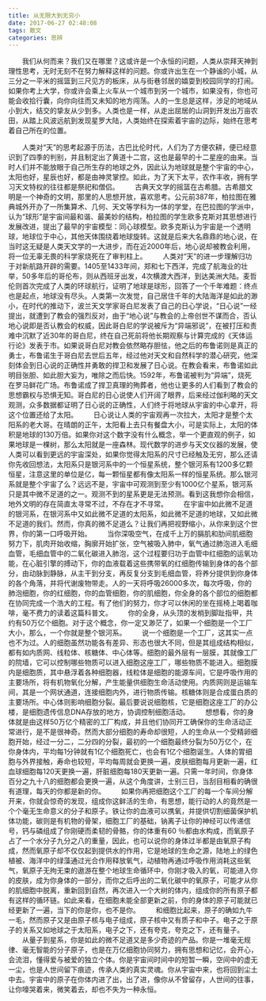 ```yaml
---
title: 从无限大到无穷小
date: 2017-06-27 02:48:08
tags: 散文
categories: 思辨
---
```

&emsp;&emsp;我们从何而来？我们又在哪里？这或许是一个永恒的问题，人类从崇拜天神到理性思考，无时无刻不在努力解释这样的问题。你或许出生在一个静谧的小城，从三分之一平米的摇篮到三尺见方的板床，从与街巷邻居的嬉耍到校园同学的打闹。如果你考上大学，你或许会乘上火车从一个城市到另一个城市，如果没有，你也可能会收拾行囊，向你向往而又未知的地方闯荡。人的一生总是这样，涉足的地域从小到大，结交的挚友从少到多。人类也是一样，从走出屈居的山洞到开发出万亩农田，从踏上风波远航到发现星罗大陆，人类始终在探索着宇宙的边际，始终在思考着自己所在的位置。
<!-- more -->
&emsp;&emsp;人类对“天”的思考起源于历法，古巴比伦时代，人们为了方便农耕，便已经意识到了四季的判别，并且制定出了黄道十二宫，这也是最早的十二星座的由来。当时人们并不能放眼于自己所生存的地球之外，因此认为地球就是整个宇宙的中心，太阳也好，星辰也好，都是由神灵掌控。如此，为了天下太平，农作丰收，拥有学习天文特权的往往都是祭祀和僧侣。
&emsp;&emsp;古典天文学的摇篮在古希腊。古希腊文明是一个神奇的文明，那里的人思想开放，喜欢思考。公元前387年，柏拉图在雅典城外开办了一所集算术、几何、天文等学科为一体的学堂，在巴拉图的学派中，认为“球形”是宇宙间最和谐、最美妙的结构，柏拉图的学生欧多克斯对其思想进行发展改进，提出了最早的宇宙模型：同心球模型。欧多克斯认为宇宙是一个透明球，地球位于中心，其他天体围绕着地球旋转。这就是后来大名鼎鼎的地心说，在当时这无疑是人类天文学的一大进步，而在近2000年后，地心说却被教会利用，将一位无辜无畏的科学家烧死在了审判柱上。
&emsp;&emsp;人类对“天”的进一步理解归功于对新航路开辟的需要。1405至1433年间，郑和七下西洋，完成了航海业的壮举，50多年后的哥伦布，则从西班牙出发，4次横渡大西洋，到达美洲大陆。麦哲伦则首次完成了人类的环球航行，证明了地球是球形，回答了一个千年难题：终点也是起点，地球没有尽头。人类第一次发觉，自己居住千年的大陆海洋是如此的渺小，在时代的推动下，波兰天文学家哥白尼发表了自己的日心学说，“日心说”一经提出，就遭到了教会的强烈反对，由于“地心说”与教会的上帝创世不谋而合，否认地心说即是否认教会的权威，因此哥白尼的学说被斥为“异端邪说”，在被打压和责难中沉默了近30年的哥白尼，终在自己死前将他长期观察与计算完成的《天体运行论》发表于市。如果说哥白尼对教会依然略存胆怯，他之后的布鲁诺则是真正的勇士，布鲁诺生于哥白尼去世后五年，经过他对天文和自然科学的潜心研究，他深刻体会到日心说的正确性并勇敢的捍卫和发展了日心说。在教会看来，布鲁诺如此明目张胆、如此胆大妄为，唯除之而后快。1592年，布鲁诺被判为“异端”，烧死在罗马鲜花广场。布鲁诺成了捍卫真理的殉葬者，他也让更多的人们看到了教会的思想霸权与恐惧无知。哥白尼的日心说使人们开阔了眼界，后来经过伽利略的天文观测，众多数据都证明了日心说的正确性，人们终于将地球从宇宙的中心拿开，将这个位置还给了太阳。
&emsp;&emsp;日心说让人类的宇宙观再一次拉大，太阳才是整个太阳系的老大哥。在晴朗的正午，太阳看上去只有餐盘大小，可是实际上，太阳的体积是地球的130万倍。如果你对这个数字没有什么概念，举一个更直观的例子，如果地球是一棵树，那么太阳就是一座森林。现代数学的进步与天文仪器的发展，使人类可以看到更远的宇宙深处，如果你觉得太阳系的尺寸已经触及无穷，那么还请你先收回想法，太阳系只是银河系中的一个恒星系统，整个银河系有1200多亿颗恒星，注意这里的单位是亿，每一颗恒星都有像太阳系一样的恒星系统。那么银河系就是整个宇宙了么？远远不是，宇宙中可观测到至少有1000亿个星系，银河系只是其中微不足道的之一。观测不到的星系更是无法预测。看到这我想你会相信，地外文明的存在简直太寻常不过，不存在才不寻常。
&emsp;&emsp;在宇宙中如此微不足道的银河系，在银河系中又如此微不足道的太阳系，如此微不足道的地球，又如此微不足道的我们。然而，你真的微不足道么？让我们再把视野缩小，从你来到这个世界，你的第一口呼吸开始。
&emsp;&emsp;当你深吸空气，在成千上万的膈肌和肋间肌细胞努力下，肌肉开始收缩，胸廓开始扩张，空气被吸入肺中，氧气通过肺泡进入毛细血管，毛细血管中的二氧化碳进入肺泡，这个过程要归功于血管中红细胞的运氧功能，在心脏引擎的搏动下，你的血液载着这些携带氧的红细胞传输到身体的各个部分，由动脉到静脉，从主干到分支，再反复分支到毛细血管，将养分提供到你身体的各个角落，并将代谢废物带走。人的一天将呼吸26000多次，每次呼吸，你的肺泡细胞，你的红细胞，你的血管细胞，你的肌细胞，你全身的各个部位的细胞都在协同完成一个浩大的工程。有了他们的努力，你才可以休闲的坐在摇椅上喝着咖啡，毫不费力的读着这篇科普文。
&emsp;&emsp;你的全身，从头顶的发梢到脚趾指甲，共约有50万亿个细胞。对于这个概念，你一定又渺茫了，如果一个细胞是一个工厂大小，那么，一个你就是整个银河系。
&emsp;&emsp;说一个细胞是一个工厂，这其实一点也不为过。人的细胞虽然功能各有差异、形态也很大不同，但是其组成结构相似，都有如内质网、线粒体、核糖体、中心体等。细胞的最外层有一层膜，其就像工厂的院墙，它可以控制哪些物质可以进入细胞这座工厂，哪些物质不能进入。细胞膜内是细胞质，其中悬浮着各种细胞器，线粒体是细胞的能源车间，它是呼吸作用的主要场所，将有机物氧化分解，产生能量供细胞生命活动使用。内质网则是运输车间，其是一个网状通道，连接细胞内外，进行物质传输。核糖体则是合成蛋白质的主要场所。中心体则影响细胞分裂。最后要说说细胞核，它是细胞这座工厂的办公楼，是细胞遗传信息DNA存放的地方，协调控制细胞活动。
&emsp;&emsp;想想看，你的身体就是由这样50万亿个精密的工厂构成，并且他们协同开工确保你的生命活动正常进行，是不是很神奇。然而大部分细胞的寿命却很短，人的生命从一个受精卵细胞开始，经过一分二，二分四的分裂，最初的一个细胞最终分裂为50万亿个，在你身体内，平均每1分钟就有1亿个细胞死亡，也会有1亿个细胞诞生。人体的胃细胞与外界接触，寿命也较短，平均每周就会更换一遍，皮肤细胞每月更新一遍，红血球细胞每120天更换一遍，肝脏细胞每180天更新一遍。只需一年时间，你身体百分之九十八的细胞都会更换一遍，从这个角度讲，士别三日，当刮目相看的确很有道理，每天的你都是新的你。
&emsp;&emsp;如果你再把细胞这个工厂的每一个车间分解开来，你就会惊奇的发现，组成你这鲜活的生命，有思想，能行动的人的竟然是一个个毫无生命意义的分子和原子。铁让你的血液可以携氧，并提供切割细菌保护机体功能，碳则是有机物的骨架，细胞工厂的基础，钠离子让你的神经可以传递信号，钙与磷组成了你刚硬而柔韧的骨骼，你的体重有60 ％都由水构成，而氧原子占了一个水分子九分之八的重量，因此，也可以说你的身体过半都是由氧原子构成，然而氧原子却不仅仅起到提供水的作用，它是地球的生命之源，陆地上的绿色植被、海洋中的绿藻通过光合作用释放氧气，动植物再通过呼吸作用消耗这些氧气，氧原子无拘无束的遨游在整个地球生命循环中，你刚才吸入的氧，可能进入你的皮肤，成为你身体的一部分，而你之后呼出的二氧化碳中的氧原子，可能才从你的肌细胞中脱离，重新回到自然，再次进入一个大树的体内，组成你的所有原子都有这样的循环链。如此来看，在细胞未能全部更新之前，你的身体的原子可能就已经更新了一遍，当下的你是你，也不是你。
&emsp;&emsp;和细胞比起来，原子的确如九牛一毛，然而原子又是由原子核与电子组成，原子核中又有质子和中子。电子之于原子的关系又如地球之于太阳系，电子之下，还有夸克，夸克之下，还有量子。
&emsp;&emsp;从量子到星系，你是如此的微不足道又是多少奇迹的产品。你是一堆毫无规律、毫无智能的分子原子，也是在万亿细胞协同努力，拥有思想和记忆，会开心，会流泪，懂得爱与被爱的独立个体。你是宇宙间时间中的短暂一瞬，空间中的虚无一尘，也是人世间留下痕迹，传承人类的真实灵魂。你从宇宙中来，也将回到尘土中去。宇宙中的原子在你体内进了出，出了进，像你从不曾留存，人世间的往事，让你嚎哭着来，微笑着去，却也不失为一种永恒。